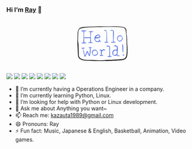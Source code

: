 ### Hi I’m [Ray](https://raylin.me) 👋

<p align="center">
  <img src="https://github.com/kazauta1989/kazauta1989/blob/main/hello-world.gif" width="30%">
</p>


[![](https://img.shields.io/badge/-Python-3776AB?style=flat-square&logo=python&logoColor=ffffff)](https://www.python.org/)
[![](https://img.shields.io/badge/Shell-f05032?style=flat-square&logo=powershell&logoColor=ffffff)](https://www.shell.com/)
[![](https://img.shields.io/badge/-Docker-2496ED?style=flat-square&logo=docker&logoColor=ffffff)](https://www.docker.com/)
[![](https://img.shields.io/badge/-MySQL-003545?style=flat-square&logo=mysql&logoColor=white)](https://www.mysql.com/)
[![](https://img.shields.io/badge/-Git-f05032?style=flat-square&logo=git&logoColor=white)](https://git-scm.com/)
[![](https://img.shields.io/badge/-Linux-fcc624?style=flat-square&logo=linux&logoColor=white)](https://www.linuxfoundation.org/)
[![](https://img.shields.io/badge/-Nginx-269539?style=flat-square&logo=nginx&logoColor=ffffff)](https://nginx.org/)
[![](https://img.shields.io/badge/-Redis-dc382d?style=flat-square&logo=redis&logoColor=white)](https://redis.io/)


- 🔭 I’m currently having a Operations Engineer in a company.
- 🌱 I’m currently learning Python, Linux.
- 🤔 I’m looking for help with Python or Linux development.
- 💬 Ask me about Anything you want~
- 📫 Reach me: kazauta1989@gmail.com
- 😄 Pronouns: Ray
- ⚡ Fun fact: Music, Japanese & English, Basketball, Animation, Video games.

